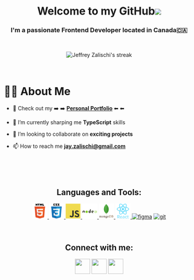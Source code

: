 <h1 align="center">Welcome to my GitHub<img src="https://raw.githubusercontent.com/MartinHeinz/MartinHeinz/master/wave.gif" width="30px"></h1>
<h3 align="center">

I'm a passionate Frontend Developer located in Canada:canada:

</h3>

<br/>
<p align="center">
    <a>
        <img title="🔥 Get streak stats for your profile at git.io/streak-stats" alt="Jeffrey Zalischi's streak" src="https://github-readme-streak-stats.herokuapp.com/?user=jffry93&theme=black-ice&hide_border=true&stroke=0000&background=060A0CD0"/>
    </a>
</p>
<br/>

<div>
<h1> 🙋🏽 About Me </h1>
</div>

- 🔭 Check out my ➡️ ➡️ **[Personal Portfolio](https://jffry93.github.io/react-portfolio/#/)** ⬅ ⬅

- 🌱 I’m currently sharping me **TypeScript** skills

- 🍻 I’m looking to collaborate on **exciting projects**

- 📫 How to reach me **jay.zalischi@gmail.com**
<br>
<br>
<br>
<h2 align="center">Languages and Tools:</h2>

<p align="center"> 
<a href="https://www.w3.org/html/" target="_blank" rel="noreferrer"> <img src="https://raw.githubusercontent.com/devicons/devicon/master/icons/html5/html5-original-wordmark.svg" alt="html5" width="40" height="40"/> </a>
<a href="https://www.w3schools.com/css/" target="_blank" rel="noreferrer"> <img src="https://raw.githubusercontent.com/devicons/devicon/master/icons/css3/css3-original-wordmark.svg" alt="css3" width="40" height="40"/> </a> 
<a href="https://developer.mozilla.org/en-US/docs/Web/JavaScript" target="_blank" rel="noreferrer"> <img src="https://raw.githubusercontent.com/devicons/devicon/master/icons/javascript/javascript-original.svg" alt="javascript" width="40" height="40"/> </a>
<a href="https://nodejs.org" target="_blank" rel="noreferrer"> <img src="https://raw.githubusercontent.com/devicons/devicon/master/icons/nodejs/nodejs-original-wordmark.svg" alt="nodejs" width="40" height="40"/> </a>
<a href="https://www.mongodb.com/" target="_blank" rel="noreferrer"> <img src="https://raw.githubusercontent.com/devicons/devicon/master/icons/mongodb/mongodb-original-wordmark.svg" alt="mongodb" width="40" height="40"/> </a>
<a href="https://reactjs.org/" target="_blank" rel="noreferrer"> <img src="https://raw.githubusercontent.com/devicons/devicon/master/icons/react/react-original-wordmark.svg" alt="react" width="40" height="40"/> </a>
<a href="https://www.figma.com/" target="_blank" rel="noreferrer"> <img src="https://www.vectorlogo.zone/logos/figma/figma-icon.svg" alt="figma" width="40" height="40"/></a> 
<a href="https://git-scm.com/" target="_blank" rel="noreferrer"> <img src="https://www.vectorlogo.zone/logos/git-scm/git-scm-icon.svg" alt="git" width="40" height="40"/></a>
</p>

<br>
<h2 align="center"> Connect with me:</h2>
<p align="center">
<a href = "https://www.linkedin.com/in/jffry93/"><img width="40px" height='40px' src="https://img.icons8.com/color/344/linkedin-2--v1.png"/></a>
<a href = "https://my.indeed.com/p/jeffreyz-n48gpy7"><img width="40px" height='40px' src="https://spirerecoverysolutions.com/wp-content/uploads/2020/04/Home-Icon-indeed-v2-300x300-1.png"/></a>
<a href = "mailto:jay.zalischi@gmail.com"><img width="40px" height='40px' src="https://img.icons8.com/color/344/gmail-new.png"/></a>
</p>
</div>
